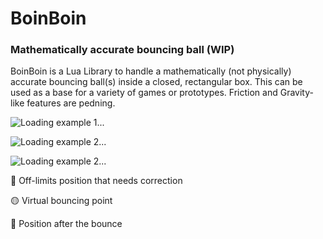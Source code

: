 # BoinBoin

### Mathematically accurate bouncing ball (WIP)

BoinBoin is a Lua Library to handle a mathematically (not physically) accurate bouncing ball(s) inside a closed, rectangular box. This can be used as a base for a variety of games or prototypes. Friction and Gravity-like features are pedning.

![Loading example 1...](https://raw.githubusercontent.com/tavuntu/boinboin/main/img/example_1.gif)

![Loading example 2...](https://raw.githubusercontent.com/tavuntu/boinboin/main/img/example_2.gif)

![Loading example 2...](https://raw.githubusercontent.com/tavuntu/boinboin/main/img/example_3.gif)

:red_circle: Off-limits position that needs correction

:yellow_circle: Virtual bouncing point

:large_blue_circle: Position after the bounce
